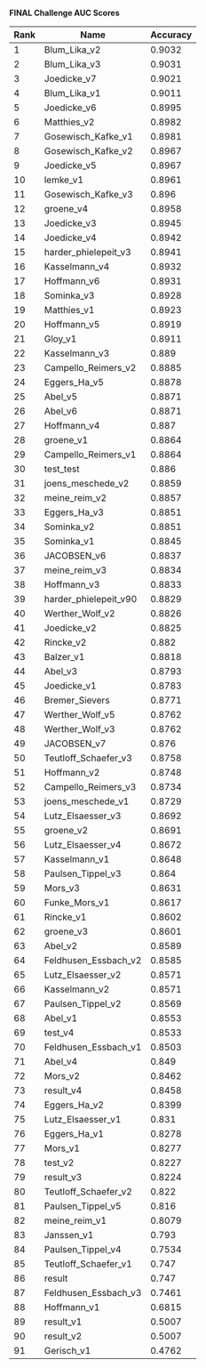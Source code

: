 **FINAL Challenge AUC Scores**


|Rank|Name|Accuracy|
|----|-----|---|
|1|Blum_Lika_v2|0.9032| 
|2|Blum_Lika_v3|0.9031| 
|3|Joedicke_v7|0.9021| 
|4|Blum_Lika_v1|0.9011| 
|5|Joedicke_v6|0.8995| 
|6|Matthies_v2|0.8982| 
|7|Gosewisch_Kafke_v1|0.8981| 
|8|Gosewisch_Kafke_v2|0.8967| 
|9|Joedicke_v5|0.8967| 
|10|lemke_v1|0.8961| 
|11|Gosewisch_Kafke_v3|0.896| 
|12|groene_v4|0.8958| 
|13|Joedicke_v3|0.8945| 
|14|Joedicke_v4|0.8942| 
|15|harder_phielepeit_v3|0.8941| 
|16|Kasselmann_v4|0.8932| 
|17|Hoffmann_v6|0.8931| 
|18|Sominka_v3|0.8928| 
|19|Matthies_v1|0.8923| 
|20|Hoffmann_v5|0.8919| 
|21|Gloy_v1|0.8911| 
|22|Kasselmann_v3|0.889| 
|23|Campello_Reimers_v2|0.8885| 
|24|Eggers_Ha_v5|0.8878| 
|25|Abel_v5|0.8871| 
|26|Abel_v6|0.8871| 
|27|Hoffmann_v4|0.887| 
|28|groene_v1|0.8864| 
|29|Campello_Reimers_v1|0.8864| 
|30|test_test|0.886| 
|31|joens_meschede_v2|0.8859| 
|32|meine_reim_v2|0.8857| 
|33|Eggers_Ha_v3|0.8851| 
|34|Sominka_v2|0.8851| 
|35|Sominka_v1|0.8845| 
|36|JACOBSEN_v6|0.8837| 
|37|meine_reim_v3|0.8834| 
|38|Hoffmann_v3|0.8833| 
|39|harder_phielepeit_v90|0.8829| 
|40|Werther_Wolf_v2|0.8826| 
|41|Joedicke_v2|0.8825| 
|42|Rincke_v2|0.882| 
|43|Balzer_v1|0.8818| 
|44|Abel_v3|0.8793| 
|45|Joedicke_v1|0.8783| 
|46|Bremer_Sievers|0.8771| 
|47|Werther_Wolf_v5|0.8762| 
|48|Werther_Wolf_v3|0.8762| 
|49|JACOBSEN_v7|0.876| 
|50|Teutloff_Schaefer_v3|0.8758| 
|51|Hoffmann_v2|0.8748| 
|52|Campello_Reimers_v3|0.8734| 
|53|joens_meschede_v1|0.8729| 
|54|Lutz_Elsaesser_v3|0.8692| 
|55|groene_v2|0.8691| 
|56|Lutz_Elsaesser_v4|0.8672| 
|57|Kasselmann_v1|0.8648| 
|58|Paulsen_Tippel_v3|0.864| 
|59|Mors_v3|0.8631| 
|60|Funke_Mors_v1|0.8617| 
|61|Rincke_v1|0.8602| 
|62|groene_v3|0.8601| 
|63|Abel_v2|0.8589| 
|64|Feldhusen_Essbach_v2|0.8585| 
|65|Lutz_Elsaesser_v2|0.8571| 
|66|Kasselmann_v2|0.8571| 
|67|Paulsen_Tippel_v2|0.8569| 
|68|Abel_v1|0.8553| 
|69|test_v4|0.8533| 
|70|Feldhusen_Essbach_v1|0.8503| 
|71|Abel_v4|0.849| 
|72|Mors_v2|0.8462| 
|73|result_v4|0.8458| 
|74|Eggers_Ha_v2|0.8399| 
|75|Lutz_Elsaesser_v1|0.831| 
|76|Eggers_Ha_v1|0.8278| 
|77|Mors_v1|0.8277| 
|78|test_v2|0.8227| 
|79|result_v3|0.8224| 
|80|Teutloff_Schaefer_v2|0.822| 
|81|Paulsen_Tippel_v5|0.816| 
|82|meine_reim_v1|0.8079| 
|83|Janssen_v1|0.793| 
|84|Paulsen_Tippel_v4|0.7534| 
|85|Teutloff_Schaefer_v1|0.747| 
|86|result|0.747| 
|87|Feldhusen_Essbach_v3|0.7461| 
|88|Hoffmann_v1|0.6815| 
|89|result_v1|0.5007| 
|90|result_v2|0.5007| 
|91|Gerisch_v1|0.4762| 
